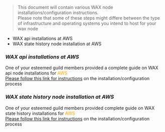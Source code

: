 > This document will contain various WAX node installations/configuration instructions. <br>
> Please note that some of these steps might differe between the type of infrastructure and operating systems you intend to host for your wax node <br>

- WAX api installations at AWS
- WAX state history node installation at AWS

### *WAX api installations at AWS*
One of your esteemed guild members provided a complete guide on WAX api node installations for <span style="color:orange">AWS</span> <br>
[Please follow this link for instructions](https://github.com/cc32d9/wax-node-instructions/blob/main/aws-wax-api.md) on the installation/configuration process

### *WAX state history node installation at AWS*
One of your esteemed guild members provided complete guide on WAX state history installations for <span style="color:orange">AWS</span> <br>
[Please follow this link for instructions](https://github.com/cc32d9/wax-node-instructions/blob/main/aws-wax-ship.md) on the installation/configuration process


